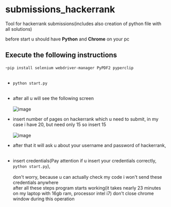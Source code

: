 # submissions_hackerrank
Tool for hackerrank submissions(includes also creation of python file with all solutions)

before start u should have **Python** and **Chrome** on your pc
## Execute the following instructions<br/> 

-```pip install selenium webdriver-manager PyPDF2 pyperclip```
<br/>
<br/>
- ```python start.py```<br/><br/>
- after all u will see the following screen<br/><br/>
![image](https://github.com/user-attachments/assets/d7aec1bc-1830-4900-ab15-6a147983175b)
- insert number of pages on hackerrank which u need to submit, in my case i have 20, but need only 15 so insert 15<br/><br/>
![image](https://github.com/user-attachments/assets/c8b7033d-4dea-4f41-ab62-aa508e0b7647)

- after that it will ask u about your username and password of hackerrank, <br/><br/>
- insert credentials(Pay attention if u insert your credentials correctly,  ```python start.py```),<br/><br/>
don't worry, because u can actually check my code i won't send these credentials anywhere<br/>
after all these steps program starts working(it takes nearly 23 minutes on my laptop with 16gb ram, processor intel i7)
don't close chrome window during this operation
